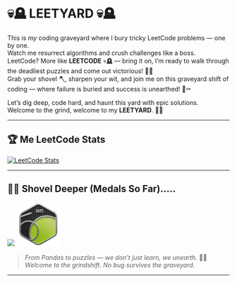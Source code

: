 # 💀🪦 LEETYARD 💀🪦

This is *my* coding graveyard where I bury tricky LeetCode problems — one by one.  
Watch me resurrect algorithms and crush challenges like a boss.  
LeetCode? More like **LEETCODE** 💀🪦 — bring it on, I’m ready to walk through the deadliest puzzles and come out victorious! 👑🔥  
Grab your shovel 🪓, sharpen your wit, and join me on this graveyard shift of coding — where failure is buried and success is unearthed! 🌱⚰️  

Let’s dig deep, code hard, and haunt this yard with epic solutions.  
Welcome to the grind, welcome to my **LEETYARD**. 🚀💀  

---

## 🏆 Me LeetCode Stats

[![LeetCode Stats](https://leetcard.jacoblin.cool/letaggucode?theme=dark&extension=activity)](https://leetcard.jacoblin.cool/letaggucode?theme=dark&extension=activity)

---

## 🧟‍♂️ Shovel Deeper (Medals So Far).....

<img src="https://miro.medium.com/v2/resize:fit:720/1*YJty0oZ9A55kiUZH-yu-4A.gif" width="100"/> <img src="2550.gif" width="100"/>


> *From Pandas to puzzles — we don’t just learn, we unearth.* 🐼💀  
> *Welcome to the grindshift. No bug survives the graveyard.*

---
